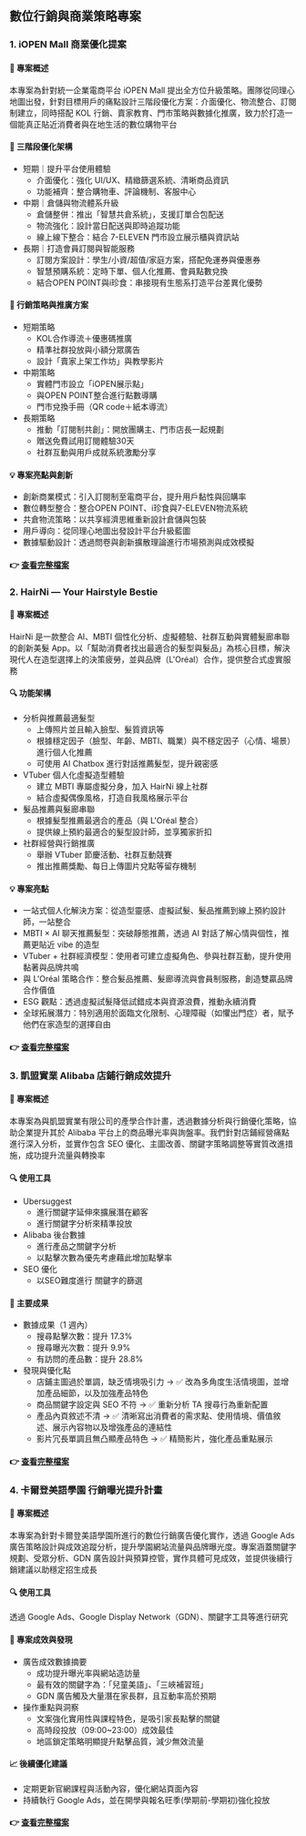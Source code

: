 ## 數位行銷與商業策略專案
### 1. iOPEN Mall 商業優化提案
#### 🧠 專案概述
本專案為針對統一企業電商平台 iOPEN Mall 提出全方位升級策略。團隊從同理心地圖出發，針對目標用戶的痛點設計三階段優化方案：介面優化、物流整合、訂閱制建立，同時搭配 KOL 行銷、賣家教育、門市策略與數據化推廣，致力於打造一個能真正貼近消費者與在地生活的數位購物平台
#### 🧭 三階段優化架構
- 短期｜提升平台使用體驗
   - 介面優化：強化 UI/UX、精緻篩選系統、清晰商品資訊
   - 功能補齊：整合購物車、評論機制、客服中心
- 中期｜倉儲與物流體系升級
   - 倉儲整併：推出「智慧共倉系統」，支援訂單合包配送
   - 物流強化：設計當日配送與即時追蹤功能
   - 線上線下整合：結合 7-ELEVEN 門市設立展示櫃與資訊站
- 長期｜打造會員訂閱與智能服務
   - 訂閱方案設計：學⽣/⼩資/超值/家庭方案，搭配免運券與優惠券
   - 智慧預購系統：定時下單、個人化推薦、會員點數兌換
   - 結合OPEN POINT與i珍食：串接現有生態系打造平台差異化優勢
#### 📢 行銷策略與推廣方案
- 短期策略
   - KOL合作導流＋優惠碼推廣
   - 精準社群投放與小額分眾廣告
   - 設計「賣家上架工作坊」與教學影片
- 中期策略
   - 實體門市設立「iOPEN展示點」
   - 與OPEN POINT整合進行點數導購
   - 門市兌換手冊（QR code＋紙本導流）
- 長期策略
   - 推動「訂閱制共創」：開放團購主、門市店長一起規劃
   - 贈送免費試用訂閱體驗30天
   - 社群互動與用戶成就系統激勵分享

#### 💡 專案亮點與創新
- 創新商業模式：引入訂閱制至電商平台，提升用戶黏性與回購率
- 數位轉型整合：整合OPEN POINT、i珍食與7-ELEVEN物流系統
- 共倉物流策略：以共享經濟思維重新設計倉儲與包裝
- 用戶導向：從同理心地圖出發設計平台升級藍圖
- 數據驅動設計：透過問卷與創新擴散理論進行市場預測與成效模擬

#### 👉 [查看完整檔案](https://github.com/WenYu-HSU/Digital_Marketing_and_Business_Strategy_Projects/blob/main/iOPEN%20Mall%20%E5%95%86%E6%A5%AD%E5%84%AA%E5%8C%96%E6%8F%90%E6%A1%88.pdf)

### 2. HairNi — Your Hairstyle Bestie
#### 🧠 專案概述
HairNi 是一款整合 AI、MBTI 個性化分析、虛擬體驗、社群互動與實體髮廊串聯的創新美髮 App。以「幫助消費者找出最適合的髮型與髮品」為核心目標，解決現代人在造型選擇上的決策疲勞，並與品牌（L'Oréal）合作，提供整合式虛實服務
#### 🔍 功能架構
- 分析與推薦最適髮型
   - 上傳照片並且輸入臉型、髮質資訊等
   - 根據穩定因子（臉型、年齡、MBTI、職業）與不穩定因子（心情、場景）進行個人化推薦
   - 可使用 AI Chatbox 進行對話推薦髮型，提升親密感
- VTuber 個人化虛擬造型體驗
   - 建立 MBTI 專屬虛擬分身，加入 HairNi 線上社群
   - 結合虛擬偶像風格，打造自我風格展示平台
- 髮品推薦與髮廊串聯
   - 根據髮型推薦最適合的產品（與 L'Oréal 整合）
   - 提供線上預約最適合的髮型設計師，並享獨家折扣
- 社群經營與行銷推廣
   - 舉辦 VTuber 節慶活動、社群互動競賽
   - 推出推薦獎勵、每日上傳圖片兌點等留存機制
#### 💡 專案亮點
- 一站式個人化解決方案：從造型靈感、虛擬試髮、髮品推薦到線上預約設計師，一站整合
- MBTI × AI 聊天推薦髮型：突破靜態推薦，透過 AI 對話了解心情與個性，推薦更貼近 vibe 的造型
- VTuber + 社群經濟模型：使用者可建立虛擬角色、參與社群互動，提升使用黏著與品牌共鳴
- 與 L'Oréal 策略合作：整合髮品推薦、髮廊導流與會員制服務，創造雙贏品牌合作價值
- ESG 觀點：透過虛擬試髮降低試錯成本與資源浪費，推動永續消費
- 全球拓展潛力：特別適用於面臨文化限制、心理障礙（如懼出門症）者，賦予他們在家造型的選擇自由
#### 👉 [查看完整檔案](https://github.com/WenYu-HSU/Digital_Marketing_and_Business_Strategy_Projects/blob/main/HairNi%20%E2%80%94%20Your%20Hairstyle%20Bestie.pdf)

### 3. 凱盟實業 Alibaba 店鋪行銷成效提升
#### 🧠 專案概述
本專案為與凱盟實業有限公司的產學合作計畫，透過數據分析與行銷優化策略，協助企業提升其於 Alibaba 平台上的商品曝光率與詢盤率。我們針對店鋪經營痛點進行深入分析，並實作包含 SEO 優化、主圖改善、關鍵字策略調整等實質改進措施，成功提升流量與轉換率
#### 🔍 使用工具
- Ubersuggest
   - 進行關鍵字延伸來擴展潛在顧客
   - 進行關鍵字分析來精準投放
- Alibaba 後台數據
   - 進行產品之關鍵字分析
   - 以點擊次數為優先考慮藉此增加點擊率
- SEO 優化
   - 以SEO難度進行 關鍵字的篩選
#### 🌟 主要成果
- 數據成果（1 週內）
   - 搜尋點擊次數：提升 17.3%
   - 搜尋曝光次數：提升 9.9%
   - 有訪問的產品數：提升 28.8%
- 發現與優化點
   - 店鋪主圖過於單調，缺乏情境吸引力 → ✅ 改為多角度生活情境圖，並增加產品細節，以及加強產品特色
   - 商品關鍵字設定與 SEO 不符 → ✅ 重新分析 TA 搜尋行為重新配置
   - 產品內頁敘述不清 → ✅ 清晰寫出消費者的需求點、使用情境、價值敘述、展示內容物以及增強產品的連結性
   - 影片冗長單調且無凸顯產品特色 → ✅ 精簡影片，強化產品重點展示
#### 👉 [查看完整檔案](https://github.com/WenYu-HSU/Digital_Marketing_and_Business_Strategy_Projects/blob/main/%E5%87%B1%E7%9B%9F%E5%AF%A6%E6%A5%AD%20Alibaba%20%E5%BA%97%E9%8B%AA%E8%A1%8C%E9%8A%B7%E6%88%90%E6%95%88%E6%8F%90%E5%8D%87.pdf)

### 4. 卡爾登美語學園 行銷曝光提升計畫
#### 🧠 專案概述
本專案為針對卡爾登美語學園所進行的數位行銷廣告優化實作，透過 Google Ads 廣告策略設計與成效追蹤分析，提升學園網站流量與品牌曝光度。專案涵蓋關鍵字規劃、受眾分析、GDN 廣告設計與預算控管，實作具體可見成效，並提供後續行銷建議以助穩定招生成長
#### 🔍 使用工具
透過 Google Ads、Google Display Network（GDN）、關鍵字工具等進行研究
#### 🌟 專案成效與發現
- 廣告成效數據摘要
   - 成功提升曝光率與網站造訪量
   - 最有效的關鍵字為：「兒童美語」、「三峽補習班」
   - GDN 廣告觸及大量潛在家長群，且互動率高於預期
- 操作重點與洞察
   - 文案強化實用性與課程特色，是吸引家長點擊的關鍵
   - 高時段投放（09:00~23:00）成效最佳
   - 地區鎖定策略明顯提升點擊品質，減少無效流量
#### 📈 後續優化建議
- 定期更新官網課程與活動內容，優化網站頁面內容
- 持續執行 Google Ads，並在開學與報名旺季(學期前-學期初)強化投放
#### 👉 [查看完整檔案](https://github.com/WenYu-HSU/Digital_Marketing_and_Business_Strategy_Projects/blob/main/%E5%8D%A1%E7%88%BE%E7%99%BB%E7%BE%8E%E8%AA%9E%E5%AD%B8%E5%9C%92%20%E8%A1%8C%E9%8A%B7%E6%9B%9D%E5%85%89%E6%8F%90%E5%8D%87%E8%A8%88%E7%95%AB.pdf)
